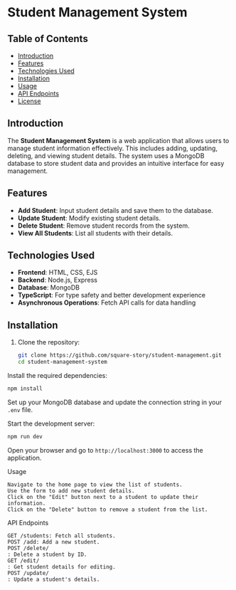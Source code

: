 # Student Management System

## Table of Contents
- [Introduction](#introduction)
- [Features](#features)
- [Technologies Used](#technologies-used)
- [Installation](#installation)
- [Usage](#usage)
- [API Endpoints](#api-endpoints)
- [License](#license)

## Introduction

The **Student Management System** is a web application that allows users to manage student information effectively. This includes adding, updating, deleting, and viewing student details. The system uses a MongoDB database to store student data and provides an intuitive interface for easy management.

## Features

- **Add Student**: Input student details and save them to the database.
- **Update Student**: Modify existing student details.
- **Delete Student**: Remove student records from the system.
- **View All Students**: List all students with their details.

## Technologies Used

- **Frontend**: HTML, CSS, EJS
- **Backend**: Node.js, Express
- **Database**: MongoDB
- **TypeScript**: For type safety and better development experience
- **Asynchronous Operations**: Fetch API calls for data handling

## Installation

1. Clone the repository:
   ```bash
   git clone https://github.com/square-story/student-management.git
   cd student-management-system
Install the required dependencies:
``` bash
npm install
```
Set up your MongoDB database and update the connection string in your ``.env`` file.

Start the development server:

```bash
npm run dev
```
Open your browser and go to ``http://localhost:3000`` to access the application.

Usage

    Navigate to the home page to view the list of students.
    Use the form to add new student details.
    Click on the "Edit" button next to a student to update their information.
    Click on the "Delete" button to remove a student from the list.

API Endpoints

    GET /students: Fetch all students.
    POST /add: Add a new student.
    POST /delete/
    : Delete a student by ID.
    GET /edit/
    : Get student details for editing.
    POST /update/
    : Update a student's details.

